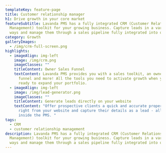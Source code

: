 ```yaml
---
templateKey: feature-page
title: Customer relationship manager
h1: Drive growth in your core market
featureSubtitle: Lavanda PMS has a fully integrated CRM (Customer Relationship
  Management) toolkit for your growing business. Capture leads in a variety of
  ways and manage them through a sales pipeline fully integrated into our PMS.
category: Growth
galleryImages:
  - /img/crm-full-screen.png
highlights:
  - imageAlign: img-left
    image: /img/crm.png
    imageClasses: ""
    titleContent: Owner Sales Funnel
    textContent: Lavanda PMS provides you with a sales toolkit, an owner sales
      funnel and more! All the tools you need to activate growth when you’re
      ready to expand your portfolio.
  - imageAlign: img-left
    image: /img/lead-generator.png
    imageClasses: ""
    titleContent: Generate leads directly on your website
    textContent: "Offer prospective clients a quick and accurate property valuation,
      right from your website and capture their details as a lead - all from
      inside the PMS. "
tags:
  - CRM
  - customer relationship management
description: Lavanda PMS has a fully integrated CRM (Customer Relationship
  Management) toolkit for your growing business. Capture leads in a variety of
  ways and manage them through a sales pipeline fully integrated into our PMS.
---
```

